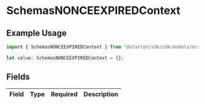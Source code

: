 # SchemasNONCEEXPIREDContext

## Example Usage

```typescript
import { SchemasNONCEEXPIREDContext } from "@starton/sdk/sdk/models/errors";

let value: SchemasNONCEEXPIREDContext = {};
```

## Fields

| Field       | Type        | Required    | Description |
| ----------- | ----------- | ----------- | ----------- |